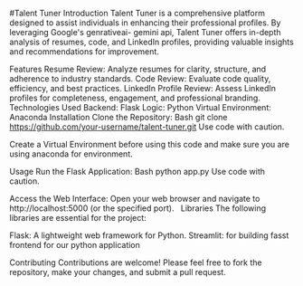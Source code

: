 #Talent Tuner
Introduction
Talent Tuner is a comprehensive platform designed to assist individuals in enhancing their professional profiles. By leveraging Google's genrativeai- gemini api, Talent Tuner offers in-depth analysis of resumes, code, and LinkedIn profiles, providing valuable insights and recommendations for improvement.

Features
Resume Review: Analyze resumes for clarity, structure, and adherence to industry standards.
Code Review: Evaluate code quality, efficiency, and best practices.
LinkedIn Profile Review: Assess LinkedIn profiles for completeness, engagement, and professional branding.
Technologies Used
Backend: Flask
Logic: Python
Virtual Environment: Anaconda
Installation
Clone the Repository:
Bash
git clone https://github.com/your-username/talent-tuner.git
Use code with caution.

Create a Virtual Environment before using this code and make sure you are using anaconda for environment.

Usage
Run the Flask Application:
Bash
python app.py
Use code with caution.

Access the Web Interface: Open your web browser and navigate to http://localhost:5000 (or the specified port).   
Libraries
The following libraries are essential for the project:

Flask: A lightweight web framework for Python.
Streamlit: for building fasst frontend for our python application

Contributing 
Contributions are welcome! Please feel free to fork the repository, make your changes, and submit a pull request.



